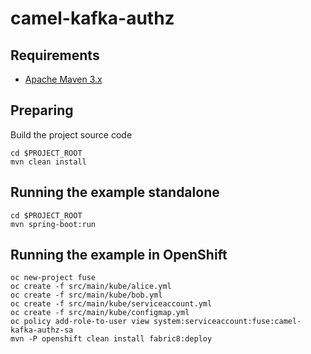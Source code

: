 # camel-kafka-authz

## Requirements

- [Apache Maven 3.x](http://maven.apache.org)

## Preparing

Build the project source code

```
cd $PROJECT_ROOT
mvn clean install
```

## Running the example standalone

```
cd $PROJECT_ROOT
mvn spring-boot:run
```

## Running the example in OpenShift

```
oc new-project fuse
oc create -f src/main/kube/alice.yml
oc create -f src/main/kube/bob.yml
oc create -f src/main/kube/serviceaccount.yml
oc create -f src/main/kube/configmap.yml
oc policy add-role-to-user view system:serviceaccount:fuse:camel-kafka-authz-sa
mvn -P openshift clean install fabric8:deploy
```
